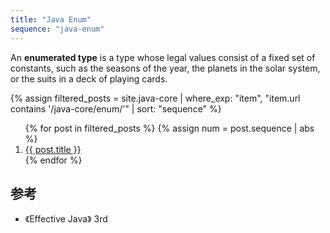 ```yaml
---
title: "Java Enum"
sequence: "java-enum"
---
```




An **enumerated type** is a type whose legal values consist of a fixed set of constants,
such as the seasons of the year,
the planets in the solar system,
or the suits in a deck of playing cards.

{%
assign filtered_posts = site.java-core |
where_exp: "item", "item.url contains '/java-core/enum/'" |
sort: "sequence"
%}
<ol>
    {% for post in filtered_posts %}
    {% assign num = post.sequence | abs %}
    <li>
        <a href="{{ post.url }}">{{ post.title }}</a>
    </li>
    {% endfor %}
</ol>

## 参考

- 《Effective Java》 3rd
